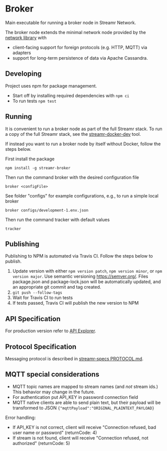 # Broker

Main executable for running a broker node in Streamr Network.

The broker node extends the minimal network node provided by the
[network library](https://github.com/streamr-dev/network) with
- client-facing support for foreign protocols (e.g. HTTP, MQTT) via adapters
- support for long-term persistence of data via Apache Cassandra.

## Developing
Project uses npm for package management.

- Start off by installing required dependencies with `npm ci`
- To run tests `npm test`

## Running
It is convenient to run a broker node as part of the full Streamr stack.
To run a copy of the full Streamr stack, see the
[streamr-docker-dev](https://github.com/streamr-dev/streamr-docker-dev) tool.

If instead you want to run a broker node by itself without Docker, follow the steps below.

First install the package
```
npm install -g streamr-broker
```
Then run the command broker with the desired configuration file
```
broker <configFile>
```
See folder "configs" for example configurations, e.g., to run a simple local broker
```
broker configs/development-1.env.json
```
Then run the command tracker with default values
```
tracker
```


## Publishing

Publishing to NPM is automated via Travis CI. Follow the steps below to publish.

1. Update version with either `npm version patch`, `npm version minor`, or `npm version major`. Use semantic versioning
https://semver.org/. Files package.json and package-lock.json will be automatically updated, and an appropriate git commit and tag created. 
2. `git push --follow-tags`
3. Wait for Travis CI to run tests
4. If tests passed, Travis CI will publish the new version to NPM

## API Specification

For production version refer to [API Explorer](https://api-explorer.streamr.com).

## Protocol Specification

Messaging protocol is described in [streamr-specs PROTOCOL.md](https://github.com/streamr-dev/streamr-specs/blob/master/PROTOCOL.md).

## MQTT special considerations
- MQTT topic names are mapped to stream names (and *not* stream ids.) This behavior may change in the future.
- For authentication put API_KEY in password connection field
- MQTT native clients are able to send plain text, but their payload will be transformed to JSON
`{"mqttPayload":"ORIGINAL_PLAINTEXT_PAYLOAD}`

Error handling:
- If API_KEY is not correct, client will receive "Connection refused, bad user name or password" (returnCode: 4)
- If stream is not found, client will receive "Connection refused, not authorized" (returnCode: 5)
